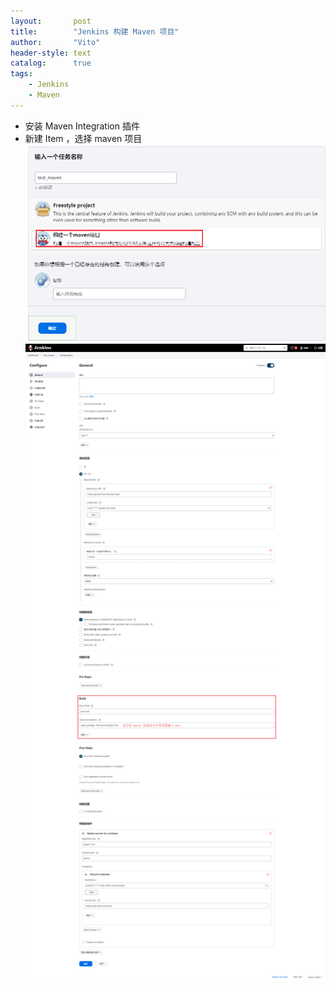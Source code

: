 ```yaml
---
layout:       post
title:        "Jenkins 构建 Maven 项目"
author:       "Vito"
header-style: text
catalog:      true
tags:
    - Jenkins
    - Maven
---
```


* 安装 Maven Integration 插件
* 新建 Item ，选择 maven 项目  
  ![](/img/jenkins/jenkins_20.png)  
  ![](/img/jenkins/jenkins_21.png)  

